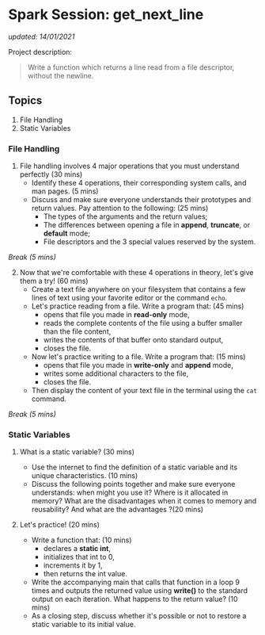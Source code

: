# Spark Session: get_next_line 
*updated: 14/01/2021*

Project description:
> Write a function which returns a line read from a file descriptor, without the newline.

## Topics

1. File Handling
2. Static Variables

### File Handling

1. File handling involves 4 major operations that you must understand perfectly (30 mins)
    - Identify these 4 operations, their corresponding system calls, and man pages. (5 mins)
    - Discuss and make sure everyone understands their prototypes and return values.
        Pay attention to the following: (25 mins)
        - The types of the arguments and the return values;
        - The differences between opening a file in **append**, **truncate**, or **default** mode;
        - File descriptors and the 3 special values reserved by the system.

*Break (5 mins)*

2. Now that we're comfortable with these 4 operations in theory, let's give them a try! (60 mins)
    - Create a text file anywhere on your filesystem that contains a few lines of text using your favorite editor or the command `echo`.
    - Let's practice reading from a file. Write a program that: (45 mins)
        - opens that file you made in **read-only** mode,
        - reads the complete contents of the file using a buffer smaller than the file content,
        - writes the contents of that buffer onto standard output,
        - closes the file.
    - Now let's practice writing to a file. Write a program that: (15 mins)
        - opens that file you made in **write-only** and **append** mode,
        - writes some additional characters to the file,
        - closes the file.
    - Then display the content of your text file in the terminal using the `cat` command.

*Break (5 mins)*

### Static Variables

1. What is a static variable? (30 mins)
    - Use the internet to find the definition of a static variable and its unique characteristics. (10 mins)
    - Discuss the following points together and make sure everyone understands: when might you use it? Where is it allocated in memory? What are the disadvantages when it comes to memory and reusability? And what are the advantages ?(20 mins)

2. Let's practice! (20 mins)
    - Write a function that: (10 mins)
        - declares a **static int**,
        - initializes that int to 0,
        - increments it by 1,
        - then returns the int value.
    - Write the accompanying main that calls that function in a loop 9 times and outputs the returned value using **write()** to the standard output on each iteration. What happens to the return value? (10 mins)
    - As a closing step, discuss whether it's possible or not to restore a static variable to its initial value.
